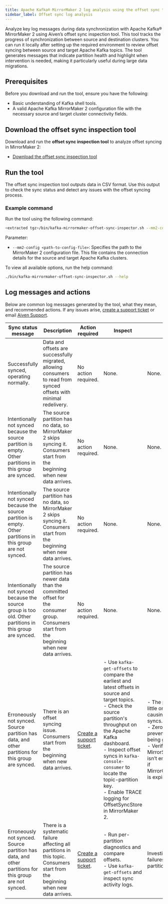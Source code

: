 ```yaml
---
title: Apache Kafka® MirrorMaker 2 log analysis using the offset sync tool
sidebar_label: Offset sync log analysis
---
```


Analyze key log messages during data synchronization with Apache Kafka® MirrorMaker 2 using Aiven’s offset sync inspection tool.
This tool tracks the progress of synchronization between source and destination clusters.
You can run it locally after setting up the required environment to review offset
syncing between source and target Apache Kafka topics. The tool generates messages
that indicate partition health and highlight when intervention is needed, making it
particularly useful during large data migrations.

## Prerequisites

Before you download and run the tool, ensure you have the following:

- Basic understanding of Kafka shell tools.
- A valid Apache Kafka MirrorMaker 2 configuration file with the necessary source and
  target cluster connectivity fields.

## Download the offset sync inspection tool

Download and run the **offset sync inspection tool** to analyze offset syncing in
MirrorMaker 2:

- [Download the offset sync inspection tool](https://github.com/aiven/kafka/releases/tag/mm2-offset-sync-inspector-0.1)

## Run the tool

The offset sync inspection tool outputs data in CSV format. Use this output to check
the sync status and detect any issues with the offset syncing process.

### Example command

Run the tool using the following command:

```bash
<extracted tgz>/bin/kafka-mirrormaker-offset-sync-inspector.sh --mm2-config <path-to-config-file>
```

Parameter:

- `--mm2-config <path-to-config-file>`: Specifies the path to the MirrorMaker 2
  configuration file. This file contains the connection details for the source and
  target Apache Kafka clusters.

To view all available options, run the help command:

```bash
./bin/kafka-mirrormaker-offset-sync-inspector.sh --help
```

## Log messages and actions

Below are common log messages generated by the tool, what they mean, and recommended
actions. If any issues arise, [create a support ticket](/docs/platform/howto/support) or
email [Aiven Support](mailto:support@aiven.io).

| Sync status message | Description | Action required | Inspect | Analyze |
|---------------------|-------------|-----------------|---------|---------|
| Successfully synced, operating normally. | Data and offsets are successfully migrated, allowing consumers to read from synced offsets with minimal redelivery. | No action required. | None. | None. |
| Intentionally not synced because the source partition is empty. Other partitions in this group are synced. | The source partition has no data, so MirrorMaker 2 skips syncing it. Consumers start from the beginning when new data arrives. | No action required. | None. | None. |
| Intentionally not synced because the source partition is empty. Other partitions in this group are not synced. | The source partition has no data, so MirrorMaker 2 skips syncing it. Consumers start from the beginning when new data arrives. | No action required. | None. | None. |
| Intentionally not synced because the source group is too old. Other partitions in this group are synced. | The source partition has newer data than the committed offset for the consumer group. Consumers start from the beginning when new data arrives. | No action required. | None. | None. |
| Erroneously not synced. Source partition has data, and other partitions for this group are synced. | There is an offset syncing issue. Consumers start from the beginning when new data arrives. | [Create a support ticket](/docs/platform/howto/support). | - Use `kafka-get-offsets` to compare the earliest and latest offsets in source and target topics.<br /> - Check the source partition's throughput on the Apache Kafka dashboard.<br /> - Inspect offset syncs in `kafka-console-consumer` to locate the topic-partition key.<br /> - Enable TRACE logging for OffsetSyncStore in MirrorMaker 2. | - The partition has little or no data, causing dropped syncs.<br /> - Zero throughput prevents syncs from being generated.<br /> - Verify if MirrorSourceTask isn’t emitting syncs or if MirrorCheckpointTask is expiring them. |
| Erroneously not synced. Source partition has data, and other partitions for this group are not synced. | There is a systematic failure affecting all partitions in this topic. Consumers start from the beginning when new data arrives. | [Create a support ticket](/docs/platform/howto/support). | - Run per-partition diagnostics and compare offsets.<br /> - Use `kafka-get-offsets` and inspect sync activity logs. | Investigate sync failures across partitions. |
